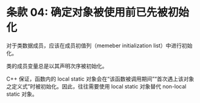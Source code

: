 # 条款 04: 确定对象被使用前已先被初始化

对于类数据成员，应该在成员初值列（memeber initialization list）中进行初始化。

类的成员变量总是以其声明次序被初始化。

C++ 保证，函数内的 local static 对象会在“该函数被调用期间”“首次遇上该对象之定义式”时被初始化。因此，往往需要使用 local static 对象替代 non-local static 对象。

